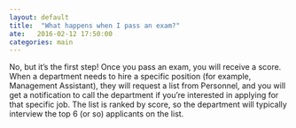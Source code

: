 ```yaml
---
layout: default
title:  "What happens when I pass an exam?"
ate:   2016-02-12 17:50:00
categories: main
---
```

No, but it’s the first step! Once you pass an exam, you will receive a score. When a department needs to hire a specific position (for example, Management Assistant), they will request a list from Personnel, and you will get a notification to call the department if you’re interested in applying for that specific job. The list is ranked by score, so the department will typically interview the top 6 (or so) applicants on the list. 

